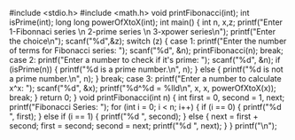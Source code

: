 


#include <stdio.h>
#include <math.h>
void printFibonacci(int);
int isPrime(int);
long long powerOfXtoX(int);
int main() {
   int n, x,z;
   printf("Enter 1-Fibonnaci series \n 2-prime series \n 3-xpower series\n");
   printf("Enter the choice\n");
   scanf("%d",&z);
   switch (z)
   {
   case 1:
    printf("Enter the number of terms for Fibonacci series: ");
    scanf("%d", &n);
    printFibonacci(n);
    break;
    case 2:
    printf("Enter a number to check if it's prime: ");
    scanf("%d", &n);
    if (isPrime(n)) 
    {
        printf("%d is a prime number.\n", n);
    }
    else 
    {
        printf("%d is not a prime number.\n", n);
    }
    break;
    case 3:
    printf("Enter a number to calculate x^x: ");
    scanf("%d", &x);
    printf("%d^%d = %lld\n", x, x, powerOfXtoX(x));
    break;
    }
    return 0;
}
void printFibonacci(int n) {
    int first = 0, second = 1, next;
    printf("Fibonacci Series: ");
    for (int i = 0; i < n; i++) {
        if (i == 0) {
            printf("%d ", first);
        } else if (i == 1) {
            printf("%d ", second);
        } else {
            next = first + second;
            first = second;
            second = next;
            printf("%d ", next);
        }
    }
    printf("\n");

